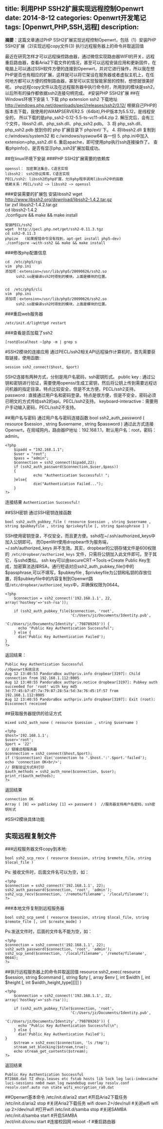 title: 利用PHP SSH2扩展实现远程控制Openwrt
date: 2014-8-12
categories: Openwrt开发笔记
tags: [Openwrt,PHP,SSH,远程]
description:
---
**摘要**：这篇文章通过PHP SSH2扩展实现远程控制Openwrt，包括（1）安装PHP SSH2扩展（2)实现远程copy文件(3) 执行远程服务器上的命令并取返回值
<!--more-->
最近在研究怎样才可以远程操控路由器，通过微信实现路由器WIFI的开关，远程重启路由器，查看Aria2下载文件的情况，甚至可以远程安装应用和更新固件，在电脑上可以通过SSH软件方便的连接到Openwrt，并对它进行操作，所以我在想PHP是否也有相应的扩展，这样就可以将它架设在服务器或者虚拟主机上，在任何地方都可以方便的控制路由器，甚至可以实现智能家居的控制，想想就很美好呢。
php远程copy文件以及在远程服务器中执行命令时，所用到的模块是ssh2，以后所有的操作都依据ssh2连接句柄完成。
#安装PHP SSH2扩展
##在Windows环境下安装
	1. 下载 php extension ssh2
    下载地址 http://windows.php.net/downloads/pecl/releases/ssh2/0.12/
    根据自己PHP的版本去下载，我使用的WAMPSERVER2.5（64bit),PHP版本为5.5.12，是线程安全的，
    所以下载的是php_ssh2-0.12-5.5-ts-vc11-x64.zip
    2. 解压完后，会有三个文件，libssh2.dll、php_ssh.dll、php_ssh2.pdb。
    3. 将 php_ssh.dll、php_ssh2.pdb 放到你的 php 扩展目录下 php/ext/ 下。
    4. 将libssh2.dll 复制到 c:/windows/system32 和 c:/windows/syswow64 各一份
    5. php.ini中加入 extension=php_ssh2.dll
    6. 重启apache，即可使用php执行ssh连接操作了。
    查看phpinfo()，是否有显示php_ssh2扩展加载成功。

##在linux环境下安装
###PHP SSH2扩展需要的依赖库

	openssl： 加密算法集合，C语言实现
	libssh2： ssh2协议库库，C语言实现
	PECL/ssh2: libssh2的php扩展，允许php程序调用libssh2中的函数
	依赖关系：PECL/ssh2 –> libssh2 –> openssl

###安装需要的扩展包
	安装libssh2
	wget  http://www.libssh2.org/download/libssh2-1.4.2.tar.gz  
	tar zxf libssh2-1.4.2.tar.gz  
	cd libssh2-1.4.2  
	./configure && make && make install  

	安装PECL/ssh2
	wget  http://pecl.php.net/get/ssh2-0.11.3.tgz  
	cd ssh2-0.11.3  
	phpize   (如果报错命令没有找到，apt-get install php5-dev)  
	./configure —with-ssh2 && make && make install  

###修改php配置信息

	cd  /etc/php5/cgi  
	vim  php.ini  
	添加项：extension=/usr/lib/php5/20090626/ssh2.so  
	     ssh2.so是编译ssh2时得到的模块，上面是模块的位置。  


	cd  /etc/php5/cli  
	vim  php.ini  
	添加项：extension=/usr/lib/php5/20090626/ssh2.so  
	     ssh2.so是编译ssh2时得到的模块，上面是模块的位置。  


###重启web服务器

	/etc/init.d/lighttpd restart  

###查看是否加载了ssh2

	[root@localhost ~]php -m | grep s		

#SSH2模块的连接应用
通过PECL/ssh2相关API远程操作计算机时，首先需要获取链接，使用函数:

	session ssh2_connect($host, $port)

SSH2连接有两种方式，分别是用户名密码，ssh密钥形式。
	public key : 通过公钥和密钥进行验证，需要使用openssl生成工密钥，然后将公钥上传到需要远程访问机器的指定目录。特点比较安全，但是不太方便。PECL/ssh2支持。
	password : 直接通过用户名和密码登录。特点是很方便，但是不安全，密码必须已明文的方式传给ssh2的api。PECL/ssh2支持。
	keyboard-interactive：需要用户手动输入密码，PECL/ssh2不支持。

##用户名与密码
通过用户名与密码连接函数
	bool ssh2_auth_password ( resource $session , string $username , string $password )
通过此方式连接Openwrt，在局域网内，路由器IP地址：192.168.1.1，默认用户名：root，密码：admin。
```
<?php
	$ipadd = "192.168.1.1";
	$user = "root";
	$pass = "admin";
	$connection = ssh2_connect($ipadd,22);  
	if (ssh2_auth_password($connection,$user,$pass))  
	{  
	         echo "Authentication Successful! ";  
	}else{  
	         die("Authentication Failed...");  
	}  	    
?> 	
```
连接结果
	``Authentication Successful!``

##SSH密钥
通过SSH密钥连接函数

	bool ssh2_auth_pubkey_file ( resource $session , string $username , string $pubkeyfile , string $privkeyfile [, string $passphrase ] )	

SSH使用密钥登录，不仅安全，而且更方便。sshd在~/.ssh/authorized_keys中加入公钥即可。
而OpenWrt使用dropbear作为服务端， ~/.ssh/authorized_keys 并不生效。其实，dropbear的公钥存储文件是600权限的` /etc/dropbear/authorized_keys` 文件，只需将公钥加入此文件即可。至于其它，与sshd类似。
ssh key可以由secureCRT->Tools->Create Public Key生成，加密算法选择RSA，通行短语对应ssh2_auth_pubkey_file()中的\$passphrase,可以不填写，\$pubkeyfile , \$privkeyfile为公钥和私钥的存放位置，将$pubkeyfile中的内容复制到Openwrt路径`/etc/dropbear/authorized_keys`中，并确保权限为0644。

```
<?php
	$connection = ssh2_connect('192.168.1.1', 22, array('hostkey'=>'ssh-rsa'));

	if (ssh2_auth_pubkey_file($connection, 'root',
	                          'C:/Users/jz/Documents/Identity.pub',
	                          'C:/Users/jz/Documents/Identity','798789263')) {
	  echo "Public Key Authentication Successful";
	} else {
	  die('Public Key Authentication Failed');
}
?>
```
返回结果：

	Public Key Authentication Successful
	//Openwrt系统日志
	Aug 12 13:40:53 PandoraBox authpriv.info dropbear[3197]: Child connection from 192.168.1.112:8005
	Aug 12 13:40:55 PandoraBox authpriv.notice dropbear[3197]: Pubkey auth succeeded for 'root' with key md5 3d:77:45:b7:d7:7a:79:87:28:5a:5d:3a:76:d5:1f:57 from 192.168.1.112:8005
	Aug 12 13:40:55 PandoraBox authpriv.info dropbear[3197]: Exit (root): Disconnect received

##获取服务器提供的验证方式

	mixed ssh2_auth_none ( resource $session , string $username )
```
<?php
$host='192.168.1.1';
$user='root';
$port = '22'
// 链接远程服务器
$connection = ssh2_connect($host,$port);
if (!$connection) die('connection to '.$host.':'.$port.'failed');
echo 'connection OK<br/>';
// 获取验证方式并打印
$auth_methods = ssh2_auth_none($connection, $user);
print_r($auth_methods);
?>
```
返回结果

	connection OK
	Array ( [0] => publickey [1] => password )	//服务器支持用户名密码，ssh密钥形式
		
#SSH2模块具体功能
## 实现远程复制文件
###远程服务器文件copy到本地:

	bool ssh2_scp_recv ( resource $session, string $remote_file, string $local_file )

Ps: 接收文件时，后面文件名可以为空，如：

```
<?php
$connection = ssh2_connect('192.168.1.1', 22);
ssh2_auth_password($connection, 'root', 'admin');
ssh2_scp_recv($connection, '/remote/filename', '/local/filename');
?>

```


###本地文件复制到远程服务器

	bool ssh2_scp_send ( resource $session, string $local_file, string $remote_file [, int $create_mode] )

Ps:发送文件时，后面的文件名不能为空，如：

```
<?php
$connection = ssh2_connect('192.168.1.1', 22);
ssh2_auth_password($connection, 'root', 'admin');
ssh2_scp_send($connection, '/local/filename', '/remote/filename', 0644);
?>
```

##执行远程服务器上的命令并取返回值
	resource ssh2_exec( resource $session, string $command [, string $pty [, array $env [, int $width [, int $height [, int $width_height_type]]]]] )

```
<?php
	$connection = ssh2_connect('192.168.1.1', 22, array('hostkey'=>'ssh-rsa'));

	if (ssh2_auth_pubkey_file($connection, 'root',
	                          'C:/Users/jz/Documents/Identity.pub',
	                          'C:/Users/jz/Documents/Identity','798789263')) {
	  echo "Public Key Authentication Successful\n";
	} else {
	  die('Public Key Authentication Failed');
}
	$stream = ssh2_exec($connection, 'ls /tmp');
	stream_set_blocking($stream,true);  
	echo stream_get_contents($stream); 
?> 
```
返回结果

	Public Key Authentication Successful
	RT2860.dat TZ dhcp.leases etc fstab hosts lib lock log luci-indexcache luci-sessions nmbd nwan_log nwandebug overlay resolv.conf resolv.conf.auto run state wifi_encryption_ra0.dat

##Openwrt基本命令
	/etc/init.d/aria2 start #开启Aria2下载任务
	/etc/init.d/aria2 stop #关闭Aria2下载任务
	wifi down 2>/dev/null #关闭wifi 
	wifi up 2>/dev/null #打开wifi 
	/etc/init.d/samba stop #关闭SAMBA
	/etc/init.d/samba start #开启SAMBA	
	/ect/init.d/ccnu start #连接校园网
	reboot -f #重启路由器
